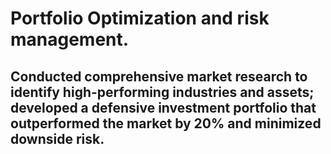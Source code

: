 # Portfolio Optimization and risk management.

## Conducted comprehensive market research to identify high-performing industries and assets; developed a defensive investment portfolio that outperformed the market by 20% and minimized downside risk.
